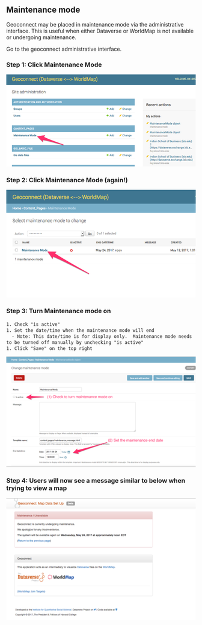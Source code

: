 

## Maintenance mode

Geoconnect may be placed in maintenance mode via the administrative interface.  This is useful when either Dataverse or WorldMap is not available or undergoing maintenance.

Go to the geoconnect administrative interface.

### Step 1: Click Maintenance Mode
![admin page 1](readme_imgs/maint_mode_01.png?raw=true "admin page 1")
### Step 2: Click Maintenance Mode (again!)
![admin page 2](readme_imgs/maint_mode_02.png?raw=true "admin page 2")
### Step 3: Turn Maintenance mode on
    1. Check "is active"
    1. Set the date/time when the maintenance mode will end
      - Note: This date/time is for display only.  Maintenance mode needs to be turned off manually by unchecking "is active"
    1. Click "Save" on the top right
![admin page 3](readme_imgs/maint_mode_03.png?raw=true "admin page 3")
### Step 4: Users will now see a message similar to below when trying to view a map
![admin page 4](readme_imgs/maint_mode_04.png?raw=true "admin page 4")
